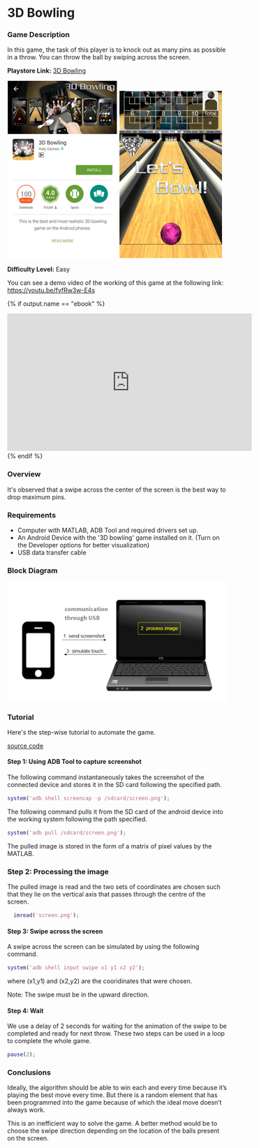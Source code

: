 # 3D  Bowling

### Game Description

In this game, the task of this player is to knock out as many pins as possible in a throw. You can throw the ball by swiping across the screen.

**Playstore Link:** [3D Bowling](https://play.google.com/store/apps/details?id=com.threed.bowling&hl=en)

![playstore image](/Images/3dbowlingps.png)
![game](/Images/3dbowlingim.png)

**Difficulty Level:** Easy

You can see a demo video of the working of this game at the following link: https://youtu.be/fvfRw3w-E4s

{% if output.name == "ebook" %}
<div class="row" style="text-align:center;">
	<iframe width="560" height="315" src="https://www.youtube.com/embed/fvfRw3w-E4s" frameborder="0" allowfullscreen></iframe>
</div> 
{% endif %}

### Overview

It's observed that a swipe across the center of the screen is the best way to drop maximum pins.

### Requirements

- Computer with MATLAB, ADB Tool and required drivers set up.
- An Android Device with the '3D bowling' game installed on it. (Turn on the Developer options for better visualization)
- USB data transfer cable

### Block Diagram

![image](/Images/BlockDiagram.png)

### Tutorial

Here's the step-wise tutorial to automate the game.

[source code](https://github.com/GameAutomators/3D-Bowling)

#### Step 1: Using ADB Tool to capture screenshot

The following command instantaneously takes the screenshot of the connected device and stores it in the SD card following the specified path.
  
```MATLAB
system('adb shell screencap -p /sdcard/screen.png');
```

The following command pulls it from the SD card of the android device into the working system following the path specified.

```MATLAB
system('adb pull /sdcard/screen.png');
```
  
The pulled image is stored in the form of a matrix of pixel values by the MATLAB.

### Step 2: Processing the image

The pulled image is read and the two sets of coordinates are chosen such that they lie on the vertical axis that passes through the centre of the screen.
 
```MATLAB
  imread('screen.png');
```

#### Step 3: Swipe across the screen

A swipe across the screen can be simulated by using the following command. 

```MATLAB
system('adb shell input swipe x1 y1 x2 y2');
```
where (x1,y1) and (x2,y2) are the cooridinates that were chosen.

Note: The swipe must be in the upward direction.

#### Step 4: Wait

We use a delay of 2 seconds for waiting for the animation of the swipe to be completed and ready for next throw. These two steps can be used in a loop to complete the whole game. 

```MATLAB
pause(2);
```

### Conclusions

Ideally, the algorithm should be able to win each and every time because it’s playing the best move every time. But there is a random element that has been programmed into the game because of which the ideal move doesn’t always work.

This is an inefficient way to solve the game. A better method would be to choose the swipe direction depending on the location of the balls present on the screen.